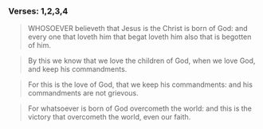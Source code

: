 ### Verses: 1,2,3,4

> WHOSOEVER believeth that Jesus is the Christ is born of God: and every one that loveth him that begat loveth him also that is begotten of him.

> By this we know that we love the children of God, when we love God, and keep his commandments.

> For this is the love of God, that we keep his commandments: and his commandments are not grievous.

> For whatsoever is born of God overcometh the world: and this is the victory that overcometh the world, even our faith.